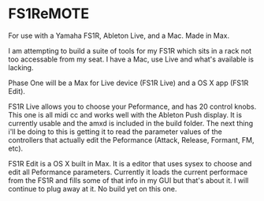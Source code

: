 # FS1ReMOTE
For use with a Yamaha FS1R, Ableton Live, and a Mac.  Made in Max.

I am attempting to build a suite of tools for my FS1R which sits in a rack not too accessable from my seat.  I have a Mac, use Live and what's available is lacking.

Phase One will be a Max for Live device (FS1R Live)  and a OS X app (FS1R Edit).  

FS1R Live allows you to choose your Peformance, and has 20 control knobs.  This one is all midi cc and works well with the Ableton Push display. It is currently usable and the amxd is included in the build folder. The next thing i'll be doing to this is getting it to read the parameter values of the controllers that actually edit the Peformance (Attack, Release, Formant, FM, etc).

FS1R Edit is a OS X built in Max. It is a editor that uses sysex to choose and edit all Peformance parameters. Currently it loads the current performace from the FS1R and fills some of that info in my GUI but that's about it.  I will continue to plug away at it.  No build yet on this one.
